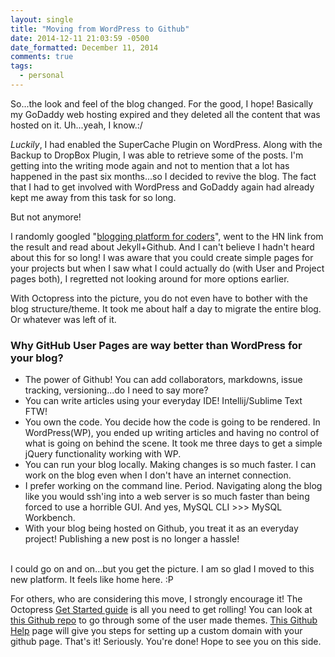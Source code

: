 ```yaml
---
layout: single
title: "Moving from WordPress to Github"
date: 2014-12-11 21:03:59 -0500
date_formatted: December 11, 2014
comments: true
tags:
  - personal
---
```


<p>
So...the look and feel of the blog changed. For the good, I hope! Basically my GoDaddy web hosting expired and they deleted all the content that was hosted on it. Uh...yeah, I know.:/

<p><em>Luckily</em>, I had enabled the SuperCache Plugin on WordPress. Along with the Backup to DropBox Plugin, I was able to retrieve some of the posts. I'm getting into the writing mode again and not to mention that a lot has happened in the past six months...so I decided to revive the blog. The fact that I had to get involved with WordPress and GoDaddy again had already kept me away from this task for so long. <br />

But not anymore!

<!--more-->

I randomly googled "<a href="http://goo.gl/02SPK4">blogging platform for coders</a>", went to the HN link from the result and read about Jekyll+Github. And I can't believe I hadn't heard about this for so long! I was aware that you could create simple pages for your projects but when I saw what I could actually do (with User and Project pages both), I regretted not looking around for more options earlier. <br />

With Octopress into the picture, you do not even have to bother with the blog structure/theme. It took me about half a day to migrate the entire blog. Or whatever was left of it.

<p><h3>Why GitHub User Pages are way better than WordPress for your blog?</h3>
<ul>
<li>The power of Github! You can add collaborators, markdowns, issue tracking, versioning...do I need to say more?
<li> You can write articles using your everyday IDE! Intellij/Sublime Text FTW!
<li>You own the code. You decide how the code is going to be rendered. In WordPress(WP), you ended up writing articles and having no control of what is going on behind the scene. It took me three days to get a simple jQuery functionality working with WP.
<li> You can run your blog locally. Making changes is so much faster. I can work on the blog even when I don't have an internet connection.
<li> I prefer working on the command line. Period. Navigating along the blog like you would ssh'ing into a web server is so much faster than being forced to use a horrible GUI. And yes, MySQL CLI &gt;&gt;&gt; MySQL Workbench.
<li>With your blog being hosted on Github, you treat it as an everyday project! Publishing a new post is no longer a hassle!
</ul>
<br />
I could go on and on...but you get the picture. I am so glad I moved to this new platform. It feels like home here. :P

<p> For others, who are considering this move, I strongly encourage it! The Octopress <a href="http://octopress.org/docs/setup/">Get Started guide</a> is all you need to get rolling! You can look at <a href="https://github.com/imathis/octopress/wiki/3rd-Party-Octopress-Themes" >this Github repo</a> to go through some of the user made themes. <a href="https://help.github.com/articles/setting-up-a-custom-domain-with-github-pages/" >This Github Help</a> page will give you steps for setting up a custom domain with your github page. That's it! Seriously. You're done! Hope to see you on this side.
